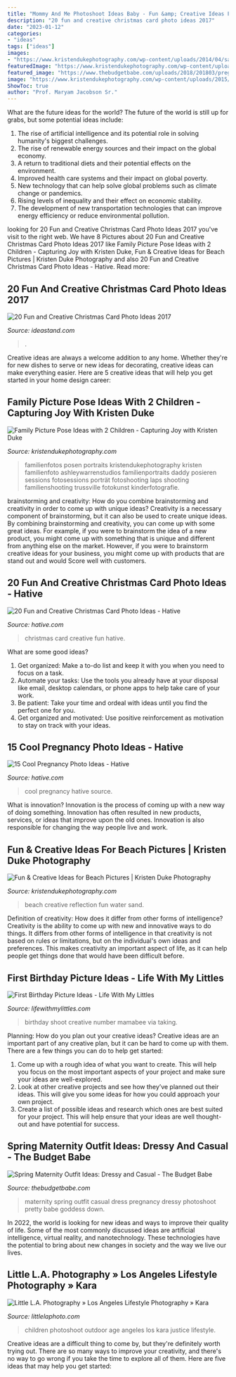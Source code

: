 ```yaml
---
title: "Mommy And Me Photoshoot Ideas Baby - Fun &amp; Creative Ideas For Beach Pictures"
description: "20 fun and creative christmas card photo ideas 2017"
date: "2023-01-12"
categories:
- "ideas"
tags: ["ideas"]
images:
- "https://www.kristendukephotography.com/wp-content/uploads/2014/04/sand-reflection.jpg"
featuredImage: "https://www.kristendukephotography.com/wp-content/uploads/2015/09/with-mom-and-dad-e1442429098718.jpg"
featured_image: "https://www.thebudgetbabe.com/uploads/2018/201803/pregnancyphotoshootoutfit_-_2.jpg"
image: "https://www.kristendukephotography.com/wp-content/uploads/2015/09/with-mom-and-dad-e1442429098718.jpg"
ShowToc: true
author: "Prof. Maryam Jacobson Sr."
---
```



What are the future ideas for the world?
The future of the world is still up for grabs, but some potential ideas include: 
1. The rise of artificial intelligence and its potential role in solving humanity's biggest challenges. 
2. The rise of renewable energy sources and their impact on the global economy. 
3. A return to traditional diets and their potential effects on the environment. 
4. Improved health care systems and their impact on global poverty. 
5. New technology that can help solve global problems such as climate change or pandemics. 
6. Rising levels of inequality and their effect on economic stability. 
7. The development of new transportation technologies that can improve energy efficiency or reduce environmental pollution.

	

		
looking for 20 Fun and Creative Christmas Card Photo Ideas 2017 you've visit to the right web. We have 8 Pictures about 20 Fun and Creative Christmas Card Photo Ideas 2017 like Family Picture Pose Ideas with 2 Children - Capturing Joy with Kristen Duke, Fun &amp; Creative Ideas for Beach Pictures | Kristen Duke Photography and also 20 Fun and Creative Christmas Card Photo Ideas - Hative. Read more:
		
    
## 20 Fun And Creative Christmas Card Photo Ideas 2017

<img loading=lazy src="https://ideastand.com/wp-content/uploads/2014/11/christmas-card-photo-ideas/17-christmas-card-photo-ideas.jpg" onerror="this.onerror=null;this.src='https://tse1.mm.bing.net/th?id=OIP.aAVQtyQ2ZuZForC4ulJAzwHaLH&amp;pid=15.1';" alt="20 Fun and Creative Christmas Card Photo Ideas 2017">

_Source: ideastand.com_

>. 

	

Creative ideas are always a welcome addition to any home. Whether they're for new dishes to serve or new ideas for decorating, creative ideas can make everything easier. Here are 5 creative ideas that will help you get started in your home design career: 

    
## Family Picture Pose Ideas With 2 Children - Capturing Joy With Kristen Duke

<img loading=lazy src="https://www.kristendukephotography.com/wp-content/uploads/2015/09/with-mom-and-dad-e1442429098718.jpg" onerror="this.onerror=null;this.src='https://tse1.mm.bing.net/th?id=OIP.dRjJRjEgewq8YWWlGXoLCwHaLH&amp;pid=15.1';" alt="Family Picture Pose Ideas with 2 Children - Capturing Joy with Kristen Duke">

_Source: kristendukephotography.com_

>familienfotos posen portraits kristendukephotography kristen familienfoto ashleywarrenstudios familienportraits daddy posieren sessions fotosessions porträt fotoshooting laps shooting familienshooting trussville fotokunst kinderfotografie. 

	

brainstorming and creativity: How do you combine brainstorming and creativity in order to come up with unique ideas?
Creativity is a necessary component of brainstorming, but it can also be used to create unique ideas. By combining brainstorming and creativity, you can come up with some great ideas. For example, if you were to brainstorm the idea of a new product, you might come up with something that is unique and different from anything else on the market. However, if you were to brainstorm creative ideas for your business, you might come up with products that are stand out and would Score well with customers.

    
## 20 Fun And Creative Christmas Card Photo Ideas - Hative

<img loading=lazy src="https://hative.com/wp-content/uploads/2014/11/christmas-card-photo-ideas/christmas-card-photo-ideas.jpg" onerror="this.onerror=null;this.src='https://tse2.mm.bing.net/th?id=OIP.hGX9BE_3AvEad00keAk6iwHaQq&amp;pid=15.1';" alt="20 Fun and Creative Christmas Card Photo Ideas - Hative">

_Source: hative.com_

>christmas card creative fun hative. 

	

What are some good ideas?
1. Get organized: Make a to-do list and keep it with you when you need to focus on a task.
2. Automate your tasks: Use the tools you already have at your disposal like email, desktop calendars, or phone apps to help take care of your work.
3. Be patient: Take your time and ordeal with ideas until you find the perfect one for you.
4. Get organized and motivated: Use positive reinforcement as motivation to stay on track with your ideas.

    
## 15 Cool Pregnancy Photo Ideas - Hative

<img loading=lazy src="https://hative.com/wp-content/uploads/2014/11/pregnancy-photo-ideas/1-cool-pregnancy-photo-ideas.jpg" onerror="this.onerror=null;this.src='https://tse4.mm.bing.net/th?id=OIP.Zq2usCY7DqWq5RawFrYWKwHaLH&amp;pid=15.1';" alt="15 Cool Pregnancy Photo Ideas - Hative">

_Source: hative.com_

>cool pregnancy hative source. 

	

What is innovation?
Innovation is the process of coming up with a new way of doing something. Innovation has often resulted in new products, services, or ideas that improve upon the old ones. Innovation is also responsible for changing the way people live and work.

    
## Fun &amp; Creative Ideas For Beach Pictures | Kristen Duke Photography

<img loading=lazy src="https://www.kristendukephotography.com/wp-content/uploads/2014/04/sand-reflection.jpg" onerror="this.onerror=null;this.src='https://tse4.mm.bing.net/th?id=OIP.T-1O9pIzbTNnZ7_hmjZknQHaLx&amp;pid=15.1';" alt="Fun &amp; Creative Ideas for Beach Pictures | Kristen Duke Photography">

_Source: kristendukephotography.com_

>beach creative reflection fun water sand. 

	

Definition of creativity: How does it differ from other forms of intelligence?
Creativity is the ability to come up with new and innovative ways to do things. It differs from other forms of intelligence in that creativity is not based on rules or limitations, but on the individual's own ideas and preferences. This makes creativity an important aspect of life, as it can help people get things done that would have been difficult before.

    
## First Birthday Picture Ideas - Life With My Littles

<img loading=lazy src="https://i0.wp.com/farm1.staticflickr.com/709/20127250743_b279ae0bb5_b.jpg?resize=640%2C960&amp;ssl=1" onerror="this.onerror=null;this.src='https://tse4.mm.bing.net/th?id=OIP.AUc_NXrKsgTIUYlmOLJN-AHaLH&amp;pid=15.1';" alt="First Birthday Picture Ideas - Life With My Littles">

_Source: lifewithmylittles.com_

>birthday shoot creative number mamabee via taking. 

	

Planning: How do you plan out your creative ideas?
Creative ideas are an important part of any creative plan, but it can be hard to come up with them. 
There are a few things you can do to help get started:

1. Come up with a rough idea of what you want to create. This will help you focus on the most important aspects of your project and make sure your ideas are well-explored. 
2. Look at other creative projects and see how they’ve planned out their ideas. This will give you some ideas for how you could approach your own project. 
3. Create a list of possible ideas and research which ones are best suited for your project. This will help ensure that your ideas are well thought-out and have potential for success.

    
## Spring Maternity Outfit Ideas: Dressy And Casual - The Budget Babe

<img loading=lazy src="https://www.thebudgetbabe.com/uploads/2018/201803/pregnancyphotoshootoutfit_-_2.jpg" onerror="this.onerror=null;this.src='https://tse2.mm.bing.net/th?id=OIP.DFdfll5H98W1Gf5KfywCLgHaLH&amp;pid=15.1';" alt="Spring Maternity Outfit Ideas: Dressy and Casual - The Budget Babe">

_Source: thebudgetbabe.com_

>maternity spring outfit casual dress pregnancy dressy photoshoot pretty babe goddess down. 

	

In 2022, the world is looking for new ideas and ways to improve their quality of life. Some of the most commonly discussed ideas are artificial intelligence, virtual reality, and nanotechnology. These technologies have the potential to bring about new changes in society and the way we live our lives.

    
## Little L.A. Photography » Los Angeles Lifestyle Photography » Kara

<img loading=lazy src="http://littlelaphoto.com/wordpress/wp-content/uploads/2013/06/cute-outdoor-photoshoot-ideas.jpg" onerror="this.onerror=null;this.src='https://tse1.mm.bing.net/th?id=OIP.PylCKacSmt5bq-ZlX3cqfQHaLH&amp;pid=15.1';" alt="Little L.A. Photography » Los Angeles Lifestyle Photography » Kara">

_Source: littlelaphoto.com_

>children photoshoot outdoor age angeles los kara justice lifestyle. 

	

Creative ideas are a difficult thing to come by, but they're definitely worth trying out. There are so many ways to improve your creativity, and there's no way to go wrong if you take the time to explore all of them. Here are five ideas that may help you get started: 

